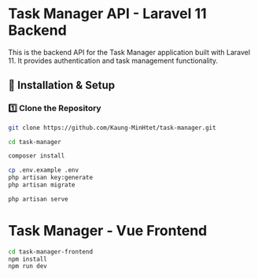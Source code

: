 # Task Manager API - Laravel 11 Backend

This is the backend API for the Task Manager application built with Laravel 11. It provides authentication and task management functionality.

## 🚀 Installation & Setup

### 1️⃣ Clone the Repository
```bash
git clone https://github.com/Kaung-MinHtet/task-manager.git
```

```bash
cd task-manager
```

```bash
composer install
```

```bash
cp .env.example .env
php artisan key:generate
php artisan migrate
```

```bash
php artisan serve
```


# Task Manager - Vue Frontend

```bash
cd task-manager-frontend
npm install
npm run dev
```
